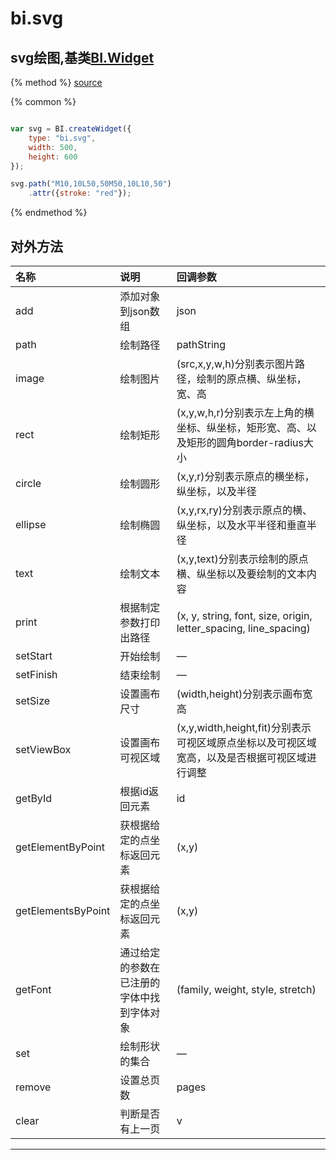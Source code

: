 # bi.svg

## svg绘图,基类[BI.Widget](/core/widget.md)

{% method %}
[source](https://jsfiddle.net/fineui/1xn8snp3/)

{% common %}
```javascript

var svg = BI.createWidget({
    type: "bi.svg",
    width: 500,
    height: 600
});

svg.path("M10,10L50,50M50,10L10,50")
    .attr({stroke: "red"});


```

{% endmethod %}


## 对外方法
| 名称     | 说明                           |  回调参数     
| :------ |:-------------                  | :-----   
| add | 添加对象到json数组 | json |
| path | 绘制路径 | pathString |
| image | 绘制图片 | (src,x,y,w,h)分别表示图片路径，绘制的原点横、纵坐标，宽、高 |
| rect |  绘制矩形 |  (x,y,w,h,r)分别表示左上角的横坐标、纵坐标，矩形宽、高、以及矩形的圆角border-radius大小|
| circle |  绘制圆形 | (x,y,r)分别表示原点的横坐标，纵坐标，以及半径 |
| ellipse | 绘制椭圆 |(x,y,rx,ry)分别表示原点的横、纵坐标，以及水平半径和垂直半径|
| text | 绘制文本 | (x,y,text)分别表示绘制的原点横、纵坐标以及要绘制的文本内容|
| print | 根据制定参数打印出路径 | (x, y, string, font, size, origin, letter_spacing, line_spacing) |
| setStart | 开始绘制 | — |
| setFinish | 结束绘制 | — |
| setSize | 设置画布尺寸 | (width,height)分别表示画布宽高|
| setViewBox |  设置画布可视区域 |  (x,y,width,height,fit)分别表示可视区域原点坐标以及可视区域宽高，以及是否根据可视区域进行调整 |
| getById |  根据id返回元素 | id |
| getElementByPoint | 获根据给定的点坐标返回元素 | (x,y)|
| getElementsByPoint | 获根据给定的点坐标返回元素 | (x,y) |
| getFont | 通过给定的参数在已注册的字体中找到字体对象 | (family, weight, style, stretch) |
| set | 绘制形状的集合 | — |
| remove | 设置总页数 | pages |
| clear | 判断是否有上一页 |  v |


 


---


